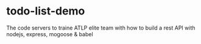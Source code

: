 # todo-list-demo
The code servers to traine ATLP elite team with how to build a rest API with nodejs, express, mogoose &amp; babel
